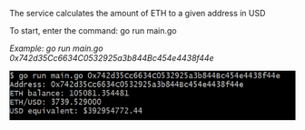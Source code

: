 The service calculates the amount of ETH to a given address in USD

To start, enter the command:
go run main.go <address>

Example:
go run main.go 0x742d35Cc6634C0532925a3b844Bc454e4438f44e

![alt text](image.png)
